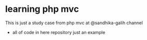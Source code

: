 # learning php mvc
This is just a study case from php mvc at @sandhika-galih channel
- all of code in here repository just an example
